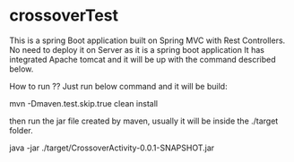 # crossoverTest

This is a spring Boot application built on Spring MVC with Rest Controllers.
No need to deploy it on Server as it is a spring boot application It has integrated Apache tomcat and it will be up with the command described below.

How to run ??
Just run below command and it will be build:

mvn -Dmaven.test.skip.true clean install

then run the jar file created by maven, usually it will be inside the ./target folder.

java -jar ./target/CrossoverActivity-0.0.1-SNAPSHOT.jar 
